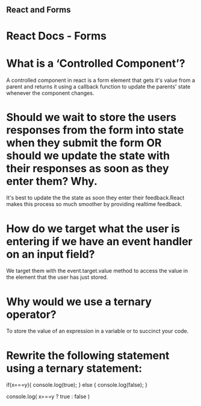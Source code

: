 ## React and Forms

# React Docs - Forms

# What is a ‘Controlled Component’?
A controlled component in react is a form element that gets it's value from a parent and returns it using a callback function to update the parents' state whenever the component changes.

# Should we wait to store the users responses from the form into state when they submit the form OR should we update the state with their responses as soon as they enter them? Why.
It's best to update the the state as soon they enter their feedback.React makes this process so much smoother by providing realtime feedback.

# How do we target what the user is entering if we have an event handler on an input field?
We target them with the event.target.value method to access the value in the element that the user has just stored.

# Why would we use a ternary operator?
To store the value of an expression in a variable or to succinct your code.

# Rewrite the following statement using a ternary statement:
if(x===y){
  console.log(true);
} else {
  console.log(false);
}

console.log( x===y ? true : false )